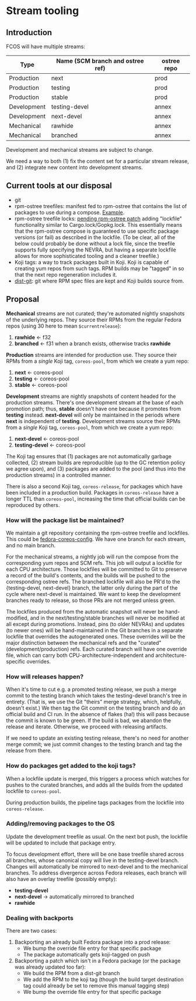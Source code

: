 # Stream tooling

## Introduction

FCOS will have multiple streams:

| Type | Name (SCM branch and ostree ref) | ostree repo |
| -- | -- | -- |
| Production | next | prod |
| Production | testing | prod |
| Production | stable | prod |
| Development | testing-devel | annex |
| Development | next-devel | annex |
| Mechanical | rawhide | annex |
| Mechanical | branched | annex |

Development and mechanical streams are subject to change.

We need a way to both (1) fix the content set for a particular stream release, and (2) integrate new content into development streams.

## Current tools at our disposal
- git
- rpm-ostree treefiles: manifest fed to rpm-ostree that contains the list of packages to use during a compose. [Example](https://github.com/coreos/fedora-coreos-config/blob/main/fedora-coreos-base.yaml).
- rpm-ostree treefile locks: [pending rpm-ostree patch]( https://github.com/projectatomic/rpm-ostree/pull/1745) adding "lockfile" functionality similar to Cargo.lock/Gopkg.lock. This essentially means that the rpm-ostree compose is guaranteed to use specific package versions (or fail) as described in the lockfile. (To be clear, all of the below could probably be done without a lock file, since the treefile supports fully specifying the NEVRA, but having a separate lockfile allows for more sophisticated tooling and a cleaner treefile.)
- Koji tags: a way to track packages built in Koji. Koji is capable of creating yum repos from such tags. RPM builds may be "tagged" in so that the next repo regeneration includes it.
- [dist-git](http://src.fedoraproject.org/): git where RPM spec files are kept and Koji builds source from.

## Proposal

**Mechanical** streams are not curated; they're automated nightly snapshots of the underlying repos.  They source their RPMs from the regular Fedora repos (using 30 here to mean `$currentrelease`):
1. **rawhide** <- f32
2. **branched** <- f31 when a branch exists, otherwise tracks **rawhide**

**Production** streams are intended for production use.  They source their RPMs from a _single_ Koji tag, `coreos-pool`, from which we create a yum repo:
1. **next** <- coreos-pool
2. **testing** <- coreos-pool
3. **stable** <- coreos-pool

**Development** streams are nightly snapshots of content headed for the production streams.  There's one development stream at the base of each promotion path; thus, **stable** doesn't have one because it promotes from **testing** instead.  **next-devel** will only be maintained in the periods where **next** is independent of **testing**.  Development streams source their RPMs from a _single_ Koji tag, `coreos-pool`, from which we create a yum repo:
1. **next-devel** <- coreos-pool
2. **testing-devel** <- coreos-pool

The Koji tag ensures that (1) packages are not automatically garbage collected, (2) stream builds are reproducible (up to the GC retention policy we agree upon), and (3) packages are added to the pool (and thus into the production streams) in a controlled manner.

There is also a second Koji tag, `coreos-release`, for packages which have been included in a production build.  Packages in `coreos-release` have a longer TTL than `coreos-pool`, increasing the time that official builds can be reproduced by others.

### How will the package list be maintained?

We maintain a git repository containing the rpm-ostree treefile and lockfiles. This could be [fedora-coreos-config](https://github.com/coreos/fedora-coreos-config). We have one branch for each stream, and no main branch.

For the mechanical streams, a nightly job will run the compose from the corresponding yum repos and SCM refs. This job will output a lockfile for each CPU architecture. Those lockfiles will be committed to Git to preserve a record of the build's contents, and the builds will be pushed to the corresponding ostree refs.  The branched lockfile will also be PR'd to the {testing-devel, next-devel} branch, the latter only during the part of the cycle where next-devel is maintained.  We want to keep the development branches ready to release, so those PRs are not merged unless green.

The lockfiles produced from the automatic snapshot will never be hand-modified, and in the next/testing/stable branches will never be modified at all except during promotions.  Instead, pins (to older NEVRAs) and updates (to newer ones) will be hand-maintained in the Git branches in a separate lockfile that overrides the autogenerated ones.  These overrides will be the major distinction between the mechanical refs and the "curated" (development/production) refs.  Each curated branch will have one override file, which can carry both CPU-architecture-independent and architecture-specific overrides.

### How will releases happen?

When it's time to cut e.g. a promoted testing release, we push a merge commit to the testing branch which takes the testing-devel branch's tree in entirety.  (That is, we use the Git "theirs" merge strategy, which, helpfully, doesn't exist.)  We then tag the Git commit on the testing branch and do an official build and CI run.  In the absence of flakes (ha!) this will pass because the commit is known to be green.  If the build is bad, we abandon the release and iterate.  Otherwise, we proceed with releasing artifacts.

If we need to update an existing testing release, there's no need for another merge commit; we just commit changes to the testing branch and tag the release from there.

### How do packages get added to the koji tags?

When a lockfile update is merged, this triggers a process which watches for pushes to the curated branches, and adds all the builds from the updated lockfile to `coreos-pool`.

During production builds, the pipeline tags packages from the lockfile into `coreos-release`.

### Adding/removing packages to the OS

Update the development treefile as usual. On the next bot push, the lockfile will be updated to include that package entry.

To focus development effort, there will be one base treefile shared across all branches, whose canonical copy will live in the testing-devel branch.  Changes will automatically be mirrored to next-devel and to the mechanical branches.  To address divergence across Fedora releases, each branch will also have an overlay treefile (possibly empty):

- **testing-devel**
- **next-devel** -> automatically mirrored to branched
- **rawhide**

### Dealing with backports

There are two cases:
1. Backporting an already built Fedora package into a prod release:
    - We bump the override file entry for that specific package
    - The package automatically gets koji-tagged on push
2. Backporting a patch which isn't in a Fedora package (or the package was already updated too far):
    - We build the RPM from a dist-git branch
    - We add the RPM to the koji tag (though the build target destination tag could already be set to remove this manual tagging step)
    - We bump the override file entry for that specific package
